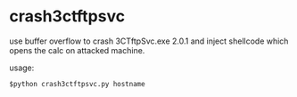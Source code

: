 crash3ctftpsvc
==============

use buffer overflow to crash 3CTftpSvc.exe 2.0.1 and inject shellcode which opens the calc on attacked machine.

usage:
```
$python crash3ctftpsvc.py hostname
```
